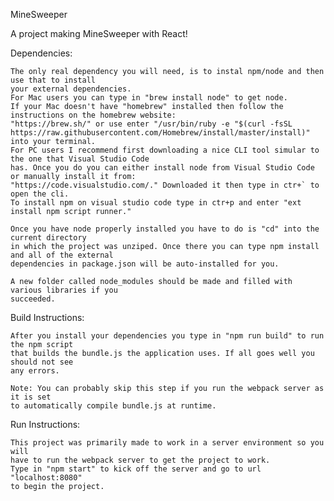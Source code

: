 MineSweeper

A project making MineSweeper with React!

Dependencies:

    The only real dependency you will need, is to instal npm/node and then use that to install
    your external dependencies. 
    For Mac users you can type in "brew install node" to get node.
    If your Mac doesn't have "homebrew" installed then follow the instructions on the homebrew website:
    "https://brew.sh/" or use enter "/usr/bin/ruby -e "$(curl -fsSL https://raw.githubusercontent.com/Homebrew/install/master/install)"
    into your terminal.
    For PC users I recommend first downloading a nice CLI tool simular to the one that Visual Studio Code
    has. Once you do you can either install node from Visual Studio Code or manually install it from:
    "https://code.visualstudio.com/." Downloaded it then type in ctr+` to open the cli. 
    To install npm on visual studio code type in ctr+p and enter "ext install npm script runner."

    Once you have node properly installed you have to do is "cd" into the current directory
    in which the project was unziped. Once there you can type npm install and all of the external
    dependencies in package.json will be auto-installed for you.

    A new folder called node_modules should be made and filled with various libraries if you 
    succeeded.
    
Build Instructions:
    
    After you install your dependencies you type in "npm run build" to run the npm script 
    that builds the bundle.js the application uses. If all goes well you should not see
    any errors.

    Note: You can probably skip this step if you run the webpack server as it is set
    to automatically compile bundle.js at runtime.

Run Instructions:
    
    This project was primarily made to work in a server environment so you will
    have to run the webpack server to get the project to work.
    Type in "npm start" to kick off the server and go to url "localhost:8080"
    to begin the project.